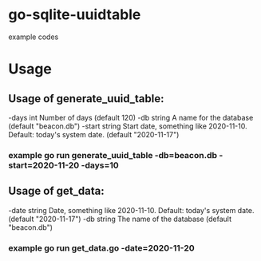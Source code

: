 # go-sqlite-uuidtable
example codes

# Usage
## Usage of generate_uuid_table:
  -days int
        Number of days (default 120)
  -db string
        A name for the database (default "beacon.db")
  -start string
        Start date, something like 2020-11-10. Default: today's system date. (default "2020-11-17")

### example go run generate_uuid_table -db=beacon.db -start=2020-11-20 -days=10


## Usage of get_data:
  -date string
        Date, something like 2020-11-10. Default: today's system date.  (default "2020-11-17")
  -db string
        The name of the database (default "beacon.db")

### example go run get_data.go -date=2020-11-20

